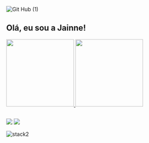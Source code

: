 ![Git Hub (1)](https://user-images.githubusercontent.com/36930816/128204188-66fdfab4-4d7c-424e-9a3a-3cd035fde4e0.png)

## Olá, eu sou a Jainne!


 <div>
  <a href="https://github.com/JainneSilva">
  <img height="180em" src="https://github-readme-stats.vercel.app/api?username=JainneSilva&show_icons=true&theme=dark&include_all_commits=true&count_private=true"/>
  <img height="180em" src="https://github-readme-stats.vercel.app/api/top-langs/?username=JainneSilva&layout=compact&langs_count=7&theme=dark"/>
</div>
  
  ##
 
  <a href = "mailto:jainnesilva150@gmail.com"><img src="https://img.shields.io/badge/-Gmail-%23333?style=for-the-badge&logo=gmail&logoColor=white" target="_blank"></a>
  <a href="https://www.linkedin.com/in/jainne-silva-developer" target="_blank"><img src="https://img.shields.io/badge/-LinkedIn-%230077B5?style=for-the-badge&logo=linkedin&logoColor=white" target="_blank"></a> 
 
</div> 

![stack2](https://user-images.githubusercontent.com/36930816/184163760-72c523fb-1ed4-4381-8877-aa4f224c7614.png)
